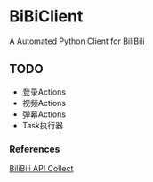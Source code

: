 
# BiBiClient

A Automated Python Client for BiliBili

## TODO

- 登录Actions
- 视频Actions
- 弹幕Actions
- Task执行器
### References

[BiliBili API Collect](https://github.com/SocialSisterYi/bilibili-API-collect/)

